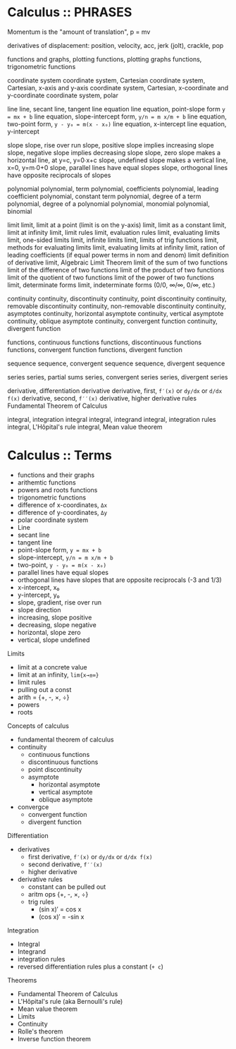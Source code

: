 # Calculus :: PHRASES


Momentum is the "amount of translation", p = mv

derivatives of displacement: position, velocity, acc, jerk (jolt), crackle, pop


functions and graphs, plotting
functions, plotting graphs
functions, trigonometric functions

coordinate system
coordinate system, Cartesian
coordinate system, Cartesian, x-axis and y-axis
coordinate system, Cartesian, x-coordinate and y-coordinate
coordinate system, polar

line
line, secant
line, tangent
line equation
line equation, point-slope form `y = mx + b`
line equation, slope-intercept form, `y/n = m x/m + b`
line equation, two-point form, `y - y₀ = m(x - x₀)`
line equation, x-intercept
line equation, y-intercept

slope
slope, rise over run
slope, positive slope implies increasing slope
slope, negative slope implies decreasing slope
slope, zero slope makes a horizontal line, at y=c, y=0∙x+c
slope, undefined slope makes a vertical line, x=0, y=m∙0+0
slope, parallel lines have equal slopes
slope, orthogonal lines have opposite reciprocals of slopes

polynomial
polynomial, term
polynomial, coefficients
polynomial, leading coefficient
polynomial, constant term
polynomial, degree of a term
polynomial, degree of a polynomial
polynomial, monomial
polynomial, binomial

limit
limit, limit at a point (limit is on the y-axis)
limit, limit as a constant
limit, limit at infinity
limit, limit rules
limit, evaluation rules
limit, evaluating limits
limit, one-sided limits
limit, infinite limits
limit, limits of trig functions
limit, methods for evaluating limits
limit, evaluating limits at infinity
limit, ration of leading coefficients (if equal power terms in nom and denom)
limit definition of derivative
limit, Algebraic Limit Theorem
limit of the sum of two functions
limit of the difference of two functions
limit of the product of two functions
limit of the quotient of two functions
limit of the power of two functions
limit, determinate forms
limit, indeterminate forms (0/0, ∞/∞, 0/∞, etc.)

continuity
continuity, discontinuity
continuity, point discontinuity
continuity, removable discontinuity
continuity, non-removable discontinuity
continuity, asymptotes
continuity, horizontal asymptote
continuity, vertical asymptote
continuity, oblique asymptote
continuity, convergent function
continuity, divergent function

functions, continuous functions
functions, discontinuous functions
functions, convergent function
functions, divergent function

sequence
sequence, convergent sequence
sequence, divergent sequence

series
series, partial sums
series, convergent series
series, divergent series

derivative, differentiation
derivative
derivative, first, `f′(x)` or `dy/dx` or `d/dx f(x)`
derivative, second, `f′′(x)`
derivative, higher
derivative rules
Fundamental Theorem of Calculus

integral, integration
integral
integral, integrand
integral, integration rules
integral, L'Hôpital's rule
integral, Mean value theorem

# Calculus :: Terms

- functions and their graphs
- arithemtic functions
- powers and roots functions
- trigonometric functions
- difference of x-coordinates, `Δx`
- difference of y-coordinates, `Δy`
- polar coordinate system
- Line
- secant line
- tangent line
- point-slope form, `y = mx + b`
- slope-intercept, `y/n = m x/m + b`
- two-point, `y - y₀ = m(x - x₀)`
- parallel lines have equal slopes
- orthogonal lines have slopes that are opposite reciprocals (-3 and 1/3)
- x-intercept, x₀
- y-intercept, y₀
- slope, gradient, rise over run
- slope direction
- increasing, slope positive
- decreasing, slope negative
- horizontal, slope zero
- vertical,   slope undefined

Limits
- limit at a concrete value
- limit at an infinity, `lim{x→±∞}`
- limit rules
- pulling out a const
- arith = {+, -, ×, ÷}
- powers
- roots

Concepts of calculus
- fundamental theorem of calculus
- continuity
  - continuous functions
  - discontinuous functions
  - point discontinuity
  - asymptote
    - horizontal asymptote
    - vertical asymptote
    - oblique asymptote
- convergce
  - convergent function
  - divergent function

Differentiation
- derivatives
  - first derivative, `f′(x)` or `dy/dx` or `d/dx f(x)`
  - second derivative, `f′′(x)`
  - higher derivative
- derivative rules
  - constant can be pulled out
  - aritm ops {+, -, ×, ÷}
  - trig rules
    - (sin x)′ = cos x
    - (cos x)′ = -sin x

Integration
- Integral
- Integrand
- integration rules
- reversed differentiation rules plus a constant (`+ c`)

Theorems
- Fundamental Theorem of Calculus
- L'Hôpital's rule (aka Bernoulli's rule)
- Mean value theorem
- Limits
- Continuity
- Rolle's theorem
- Inverse function theorem
